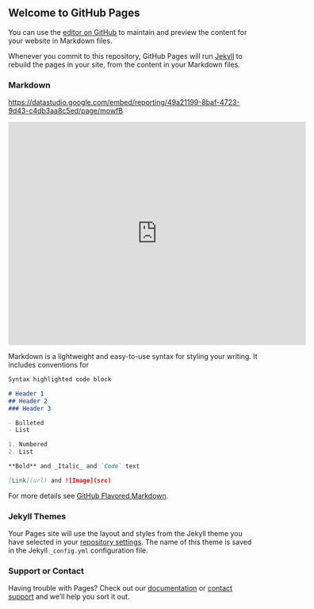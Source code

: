 ## Welcome to GitHub Pages

You can use the [editor on GitHub](https://github.com/5bi4/investing/edit/gh-pages/index.md) to maintain and preview the content for your website in Markdown files.

Whenever you commit to this repository, GitHub Pages will run [Jekyll](https://jekyllrb.com/) to rebuild the pages in your site, from the content in your Markdown files.

### Markdown

https://datastudio.google.com/embed/reporting/49a21199-8baf-4723-9d43-c4db3aa8c5ed/page/mowfB

<iframe width="600" height="450" src="https://datastudio.google.com/embed/reporting/49a21199-8baf-4723-9d43-c4db3aa8c5ed/page/mowfB" frameborder="0" style="border:0" allowfullscreen></iframe>

Markdown is a lightweight and easy-to-use syntax for styling your writing. It includes conventions for

```markdown
Syntax highlighted code block

# Header 1
## Header 2
### Header 3

- Bulleted
- List

1. Numbered
2. List

**Bold** and _Italic_ and `Code` text

[Link](url) and ![Image](src)
```

For more details see [GitHub Flavored Markdown](https://guides.github.com/features/mastering-markdown/).

### Jekyll Themes

Your Pages site will use the layout and styles from the Jekyll theme you have selected in your [repository settings](https://github.com/5bi4/investing/settings). The name of this theme is saved in the Jekyll `_config.yml` configuration file.

### Support or Contact

Having trouble with Pages? Check out our [documentation](https://docs.github.com/categories/github-pages-basics/) or [contact support](https://github.com/contact) and we’ll help you sort it out.

